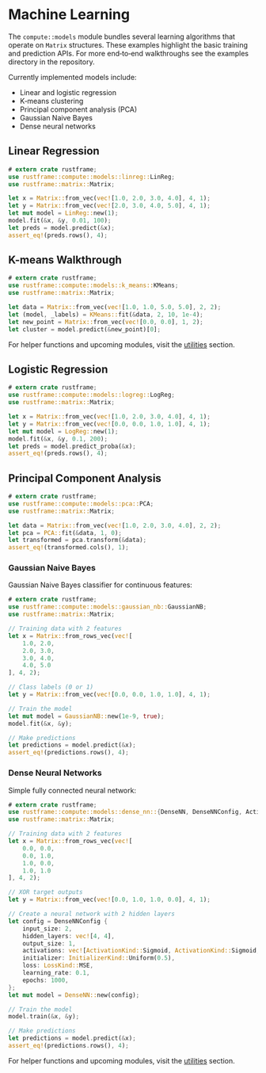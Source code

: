 # Machine Learning

The `compute::models` module bundles several learning algorithms that operate on
`Matrix` structures. These examples highlight the basic training and prediction
APIs. For more end‑to‑end walkthroughs see the examples directory in the
repository.

Currently implemented models include:

- Linear and logistic regression
- K‑means clustering
- Principal component analysis (PCA)
- Gaussian Naive Bayes
- Dense neural networks

## Linear Regression

```rust
# extern crate rustframe;
use rustframe::compute::models::linreg::LinReg;
use rustframe::matrix::Matrix;

let x = Matrix::from_vec(vec![1.0, 2.0, 3.0, 4.0], 4, 1);
let y = Matrix::from_vec(vec![2.0, 3.0, 4.0, 5.0], 4, 1);
let mut model = LinReg::new(1);
model.fit(&x, &y, 0.01, 100);
let preds = model.predict(&x);
assert_eq!(preds.rows(), 4);
```

## K-means Walkthrough

```rust
# extern crate rustframe;
use rustframe::compute::models::k_means::KMeans;
use rustframe::matrix::Matrix;

let data = Matrix::from_vec(vec![1.0, 1.0, 5.0, 5.0], 2, 2);
let (model, _labels) = KMeans::fit(&data, 2, 10, 1e-4);
let new_point = Matrix::from_vec(vec![0.0, 0.0], 1, 2);
let cluster = model.predict(&new_point)[0];
```

For helper functions and upcoming modules, visit the
[utilities](./utilities.md) section.

## Logistic Regression

```rust
# extern crate rustframe;
use rustframe::compute::models::logreg::LogReg;
use rustframe::matrix::Matrix;

let x = Matrix::from_vec(vec![1.0, 2.0, 3.0, 4.0], 4, 1);
let y = Matrix::from_vec(vec![0.0, 0.0, 1.0, 1.0], 4, 1);
let mut model = LogReg::new(1);
model.fit(&x, &y, 0.1, 200);
let preds = model.predict_proba(&x);
assert_eq!(preds.rows(), 4);
```

## Principal Component Analysis

```rust
# extern crate rustframe;
use rustframe::compute::models::pca::PCA;
use rustframe::matrix::Matrix;

let data = Matrix::from_vec(vec![1.0, 2.0, 3.0, 4.0], 2, 2);
let pca = PCA::fit(&data, 1, 0);
let transformed = pca.transform(&data);
assert_eq!(transformed.cols(), 1);
```

### Gaussian Naive Bayes

Gaussian Naive Bayes classifier for continuous features:

```rust
# extern crate rustframe;
use rustframe::compute::models::gaussian_nb::GaussianNB;
use rustframe::matrix::Matrix;

// Training data with 2 features
let x = Matrix::from_rows_vec(vec![
    1.0, 2.0,
    2.0, 3.0,
    3.0, 4.0,
    4.0, 5.0
], 4, 2);

// Class labels (0 or 1)
let y = Matrix::from_vec(vec![0.0, 0.0, 1.0, 1.0], 4, 1);

// Train the model
let mut model = GaussianNB::new(1e-9, true);
model.fit(&x, &y);

// Make predictions
let predictions = model.predict(&x);
assert_eq!(predictions.rows(), 4);
```

### Dense Neural Networks

Simple fully connected neural network:

```rust
# extern crate rustframe;
use rustframe::compute::models::dense_nn::{DenseNN, DenseNNConfig, ActivationKind, InitializerKind, LossKind};
use rustframe::matrix::Matrix;

// Training data with 2 features
let x = Matrix::from_rows_vec(vec![
    0.0, 0.0,
    0.0, 1.0,
    1.0, 0.0,
    1.0, 1.0
], 4, 2);

// XOR target outputs
let y = Matrix::from_vec(vec![0.0, 1.0, 1.0, 0.0], 4, 1);

// Create a neural network with 2 hidden layers
let config = DenseNNConfig {
    input_size: 2,
    hidden_layers: vec![4, 4],
    output_size: 1,
    activations: vec![ActivationKind::Sigmoid, ActivationKind::Sigmoid, ActivationKind::Sigmoid],
    initializer: InitializerKind::Uniform(0.5),
    loss: LossKind::MSE,
    learning_rate: 0.1,
    epochs: 1000,
};
let mut model = DenseNN::new(config);

// Train the model
model.train(&x, &y);

// Make predictions
let predictions = model.predict(&x);
assert_eq!(predictions.rows(), 4);
```

For helper functions and upcoming modules, visit the
[utilities](./utilities.md) section.
